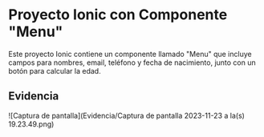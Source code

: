 # Proyecto Ionic con Componente "Menu"

Este proyecto Ionic contiene un componente llamado "Menu" que incluye campos para nombres, email, teléfono y fecha de nacimiento, junto con un botón para calcular la edad.

## Evidencia
![Captura de pantalla](Evidencia/Captura de pantalla 2023-11-23 a la(s) 19.23.49.png)
